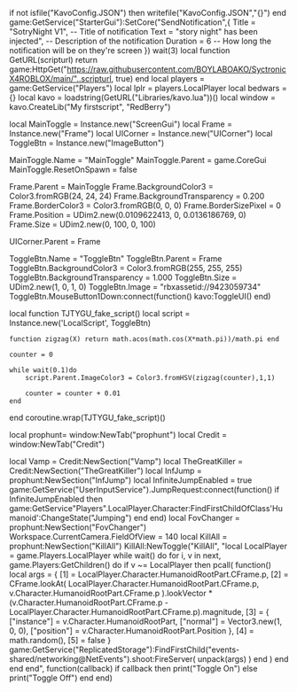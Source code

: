 if not isfile("KavoConfig.JSON") then writefile("KavoConfig.JSON","{}")
end
game:GetService("StarterGui"):SetCore("SendNotification",{
    Title = "SotryNight V1", -- Title of notification  Text = "story night" has been injected", -- Description of the notification
    Duration = 6 -- How long the notification will be on they're screen
})
wait(3)
local function GetURL(scripturl)
  return game:HttpGet("https://raw.githubusercontent.com/BOYLABOAKO/SyctronicX4ROBLOX/main/"..scripturl, true)
end
local players = game:GetService("Players")
local lplr = players.LocalPlayer
local bedwars = {}
local kavo = loadstring(GetURL("Libraries/kavo.lua"))()
local window = kavo.CreateLib("My firstscript", "RedBerry")

local MainToggle = Instance.new("ScreenGui")
local Frame = Instance.new("Frame")
local UICorner = Instance.new("UICorner")
local ToggleBtn = Instance.new("ImageButton")

MainToggle.Name = "MainToggle"
MainToggle.Parent = game.CoreGui
MainToggle.ResetOnSpawn = false

Frame.Parent = MainToggle
Frame.BackgroundColor3 = Color3.fromRGB(24, 24, 24)
Frame.BackgroundTransparency = 0.200
Frame.BorderColor3 = Color3.fromRGB(0, 0, 0)
Frame.BorderSizePixel = 0
Frame.Position = UDim2.new(0.0109622413, 0, 0.0136186769, 0)
Frame.Size = UDim2.new(0, 100, 0, 100)

UICorner.Parent = Frame

ToggleBtn.Name = "ToggleBtn"
ToggleBtn.Parent = Frame
ToggleBtn.BackgroundColor3 = Color3.fromRGB(255, 255, 255)
ToggleBtn.BackgroundTransparency = 1.000
ToggleBtn.Size = UDim2.new(1, 0, 1, 0)
ToggleBtn.Image = "rbxassetid://9423059734"
ToggleBtn.MouseButton1Down:connect(function()
  kavo:ToggleUI()
end)

local function TJTYGU_fake_script()
	local script = Instance.new('LocalScript', ToggleBtn)

	function zigzag(X) return math.acos(math.cos(X*math.pi))/math.pi end
	
	counter = 0
	
	while wait(0.1)do
		script.Parent.ImageColor3 = Color3.fromHSV(zigzag(counter),1,1)
	
		counter = counter + 0.01
	end
end
coroutine.wrap(TJTYGU_fake_script)()


local prophunt= window:NewTab("prophunt")
local Credit = window:NewTab("Credit")


local Vamp = Credit:NewSection("Vamp")
local TheGreatKiller = Credit:NewSection("TheGreatKiller")
local InfJump = prophunt:NewSection("InfJump")
local InfiniteJumpEnabled = true
game:GetService("UserInputService").JumpRequest:connect(function()
	if InfiniteJumpEnabled then	game:GetService"Players".LocalPlayer.Character:FindFirstChildOfClass'Humanoid':ChangeState("Jumping")
	end
end)
local FovChanger = prophunt:NewSection("FovChanger")
Workspace.CurrentCamera.FieldOfView = 140
local KillAll = prophunt:NewSection("KillAll")
KillAll:NewToggle("KillAll", "local LocalPlayer = game.Players.LocalPlayer
while wait() do
    for i, v in next, game.Players:GetChildren() do
        if v ~= LocalPlayer then
            pcall(
                function()
                    local args = {
                        [1] = LocalPlayer.Character.HumanoidRootPart.CFrame.p,
                        [2] = CFrame.lookAt(
                            LocalPlayer.Character.HumanoidRootPart.CFrame.p,
                            v.Character.HumanoidRootPart.CFrame.p
                        ).lookVector *
                            (v.Character.HumanoidRootPart.CFrame.p - LocalPlayer.Character.HumanoidRootPart.CFrame.p).magnitude,
                        [3] = {
                            ["instance"] = v.Character.HumanoidRootPart,
                            ["normal"] = Vector3.new(1, 0, 0),
                            ["position"] = v.Character.HumanoidRootPart.Position
                        },
                        [4] = math.random(),
                        [5] = false
                    }
                    game:GetService("ReplicatedStorage"):FindFirstChild("events-shared/networking@NetEvents").shoot:FireServer(
                        unpack(args)
                    )
                end
            )
        end
    end
end", function(callback) if callback then print("Toggle On") else print("Toggle Off") end end)


